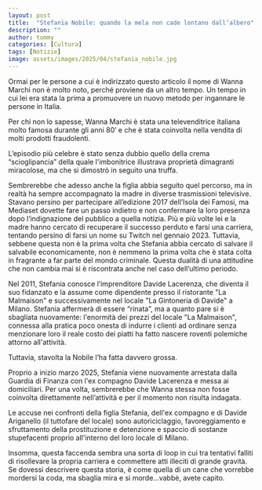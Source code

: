 ```yaml
---
layout: post
title:  "Stefania Nobile: quando la mela non cade lontano dall’albero"
description: ""
author: tommy
categories: [Cultura]
tags: [Notizie]
image: assets/images/2025/04/stefania_nobile.jpg
---
```

Ormai per le persone a cui è indirizzato questo articolo il nome di Wanna Marchi non è molto noto, perché proviene da un altro tempo. Un tempo in cui lei era stata la prima a promuovere un nuovo metodo per ingannare le persone in Italia.

Per chi non lo sapesse, Wanna Marchi è stata una televenditrice italiana molto famosa durante gli anni 80’ e che è stata coinvolta nella vendita di molti prodotti fraudolenti.

L’episodio più celebre è stato senza dubbio quello della crema “scioglipancia” della quale l'imbonitrice illustrava proprietà dimagranti miracolose, ma che si dimostrò in seguito una truffa.

Sembrerebbe che adesso anche la figlia abbia seguito quel percorso, ma in realtà ha sempre accompagnato la madre in diverse trasmissioni televisive. Stavano persino per partecipare all’edizione 2017 dell’Isola dei Famosi, ma Mediaset dovette fare un passo indietro e non confermare la loro presenza dopo l’indignazione del pubblico a quella notizia.
Più e più volte lei e la madre hanno cercato di recuperare il successo perduto e farsi una carriera, tentando persino di farsi un nome su Twitch nel gennaio 2023.
Tuttavia, sebbene questa non è la prima volta che Stefania abbia cercato di salvare il salvabile economicamente, non è nemmeno la prima volta che è stata colta in fragrante a far parte del mondo criminale.
Questa dualità di una attitudine che non cambia mai si è riscontrata anche nel caso dell’ultimo periodo.

Nel 2011, Stefania conosce l’imprenditore Davide Lacerenza, che diventa il suo fidanzato e la assume come dipendente presso il ristorante "La Malmaison" e successivamente nel locale "La Gintoneria di Davide" a Milano.
Stefania affermerà di essere “rinata”, ma a quanto pare si è sbagliata nuovamente: l'enormità dei prezzi del locale "La Malmaison", connessa alla pratica poco onesta di indurre i clienti ad ordinare senza menzionare loro il reale costo dei piatti ha fatto nascere roventi polemiche attorno all'attività.

Tuttavia, stavolta la Nobile l’ha fatta davvero grossa.

Proprio a inizio marzo 2025, Stefania viene nuovamente arrestata dalla Guardia di Finanza con l'ex compagno Davide Lacerenza e messa ai domiciliari.
Per una volta, sembrerebbe che Wanna stessa non fosse coinvolta direttamente nell’attività e per il momento non risulta indagata.

Le accuse nei confronti della figlia Stefania, dell'ex compagno e di Davide Ariganello (il tuttofare del locale) sono autoriciclaggio, favoreggiamento e sfruttamento della prostituzione e detenzione e spaccio di sostanze stupefacenti proprio all'interno del loro locale di Milano.

Insomma, questa faccenda sembra una sorta di loop in cui tra tentativi falliti di risollevare la propria carriera e commettere atti illeciti di grande gravità.
Se dovessi descrivere questa storia, è come quella di un cane che vorrebbe mordersi la coda, ma sbaglia mira e si morde...vabbè, avete capito. 
